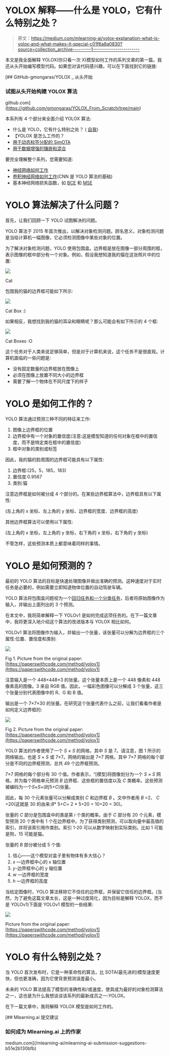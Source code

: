 # YOLOX 解释——什么是 YOLO，它有什么特别之处？

> 原文：<https://medium.com/mlearning-ai/yolox-explanation-what-is-yolox-and-what-makes-it-special-c01f6a8a0830?source=collection_archive---------1----------------------->

本文是我全面解释 YOLOX(你只看一次 X)模型如何工作的系列文章的第一篇。我还从头开始编写模型代码。如果您对该代码感兴趣，可以在下面找到它的链接:

[](https://github.com/gmongaras/YOLOX_From_Scratch/tree/main) [## GitHub-gmongaras/YOLOX _ 从头开始

### 试图从头开始构建 YOLOX 算法

github.com](https://github.com/gmongaras/YOLOX_From_Scratch/tree/main) 

本系列有 4 个部分来全面介绍 YOLOX 算法:

*   什么是 YOLO，它有什么特别之处？ ( [自我](/p/c01f6a8a0830))
*   【YOLOX 是怎么工作的？
*   [用于动态标签分配的 SimOTA](https://gmongaras.medium.com/yolox-explanation-simota-for-dynamic-label-assignment-8fa5ae397f76)
*   [用于数据增强的镶嵌和混合](https://gmongaras.medium.com/yolox-explanation-mosaic-and-mixup-for-data-augmentation-3839465a3adf)

要完全理解整个系列，您需要知道:

*   [神经网络如何工作](/@gmongaras/how-do-neural-networks-work-bfdd3ca6c23a?source=user_profile---------2----------------------------)
*   [卷积神经网络如何工作](https://towardsdatascience.com/a-comprehensive-guide-to-convolutional-neural-networks-the-eli5-way-3bd2b1164a53)(CNN 是 YOLO 算法的基础)
*   基本神经网络损失函数，如 [BCE](https://towardsdatascience.com/understanding-binary-cross-entropy-log-loss-a-visual-explanation-a3ac6025181a) 和 [MSE](https://www.freecodecamp.org/news/machine-learning-mean-squared-error-regression-line-c7dde9a26b93/)

# YOLO 算法解决了什么问题？

首先，让我们回顾一下 YOLO 试图解决的问题。

YOLO 算法于 2015 年首次推出，以解决对象检测问题。顾名思义，对象检测问题是当给计算机一幅图像，它必须检测图像中某些对象的位置。

为了解决对象检测问题，YOLO 使用包围盒。边界框是放在图像一部分周围的框，表示图像的框中部分有一个对象。例如，假设我想知道我的猫在这张照片中的位置:

![](img/9e59e3c41439bba88c4b22c57326f019.png)

Cat

包围我的猫的边界框可能如下所示:

![](img/4806f68806505e8156be0af9dc854951.png)

Cat Box :)

如果相反，我想找到我的猫的耳朵和眼睛呢？那么可能会有如下所示的 4 个框:

![](img/8b329e842fdf7c1712b456c41deecafa.png)

Cat Boxes :O

这个任务对于人类来说足够简单，但是对于计算机来说，这个任务不是很直观。计算机面临的一些问题是:

*   没有固定数量的边界框放在图像上
*   必须在图像上放置不同大小的边界框
*   需要了解一个物体在不同尺度下的样子

# YOLO 是如何工作的？

YOLO 算法通过预测三种不同的特征来工作:

1.  图像上边界框的位置
2.  边界框中有一个对象的置信度(注意:这是模型知道的任何对象在框中的置信度，而不是特定类在框中的置信度)
3.  框中对象的类别或标签

因此，我的猫的脸周围的边界框可能具有以下属性:

1.  边界框:(25，5，185，183)
2.  置信度:0.9567
3.  类别:猫

注意边界框是如何被分成 4 个部分的。在某些边界框算法中，边界框具有以下属性:

(左上角的 x 坐标、左上角的 y 坐标、边界框的宽度、边界框的高度)

其他边界框算法可以使用以下属性:

(左上角的 x 坐标，左上角的 y 坐标，右下角的 x 坐标，右下角的 y 坐标)

不管怎样，这些预测本质上都意味着同样的事情。

# YOLO 是如何预测的？

最初的 YOLO 算法的目标是快速处理图像并做出准确的预测。这种速度对于实时任务是必要的，例如需要立即知道物体位置的自动驾驶车辆。

YOLO 算法将包围盒问题视为一个[回归任务和一个分类任务](https://machinelearningmastery.com/classification-versus-regression-in-machine-learning/)，后者将原始图像作为输入，并输出上面列出的 3 个预测。

在本文中，我将简单解释一下 YOLOv1 是如何完成这项任务的。在下一篇文章中，我将更深入地介绍这个算法的改进版本与 YOLOX 相比如何。

YOLOv1 算法将图像作为输入，并输出一个张量，该张量可以分解为边界框的三个属性:位置、置信度和类别:

![](img/2a803b8e8f513f9f4b5342298457166d.png)

Fig 1\. Picture from the original paper: [https://paperswithcode.com/method/yolov1](https://paperswithcode.com/method/yolov1)

注意输入是一个 448×448×3 的张量。这个张量本质上是一个 448 像素和 448 像素高的图像。3 来自 RGB 值。因此，一幅彩色图像可以分解成 3 个张量，这三个张量分别代表图像中的 R、G 和 B 值。

输出是一个 7×7×30 的张量。在研究这个张量代表什么之前，让我们看看作者是如何定义边界框的:

![](img/885f1afdd071d48a22bfda636ebc59df.png)

Fig 2\. Picture from the original paper: [https://paperswithcode.com/method/yolov1](https://paperswithcode.com/method/yolov1)

YOLO 算法的作者使用了一个 *S* × *S* 的网格，其中 *S* 是 7。请注意，图 1 所示的网络输出。也是 *S* × *S* 或 7×7。网络的输出是 7×7 网格，其中 7×7 网格的每个部分是不同的边界框预测，总共 49 个边界框预测。

7×7 网格的每个部分有 30 个值。作者表示，“[模型]将图像划分为一个 *S* × *S* 网格，并为每个网格单元预测 *B* 边界框、这些框的置信度以及 *C* 类概率。这些预测被编码为一个*S*×*S*×(*B*∫5+*C*)张量。

因此，每 30 个元素张量可以分解成类别 *C* 和边界框 *B* 。文中作者用 *B* =2、 *C* =20(这就是 30 的由来:*B** 5+*C*= 2 * 5+20 = 10+20 = 30)。

张量的 *C* 部分是包围盒中的类是第 *i* 个类的概率。由于 *C* 部分有 20 个元素，模型预测 20 个类中有 1 个在边界框中。为了获得类别预测，可以取向量中最高值的索引，并将该索引用作类别。索引 1-20 可以从数字映射到实际类别。比如 1 可能是狗，15 可能是猫。

张量的 *B* 部分被分成 5 个值:

1.  信心——这个模型对盒子里有物体有多大信心？
2.  *x* —边界框中心的 x 轴位置
3.  *y*-边界框中心的 y 轴位置
4.  *w* —边界框的宽度
5.  *h* —边界框的高度

当给定图像时，YOLO 算法移除它不信任的边界框，并保留它信任的边界框。(当然，为了避免这篇文章太长，这是一种过度简化，因为目标是解释 YOLOX，而不是 YOLOv1)下面是 YOLOv1 模型的一些结果:

![](img/98aa2d93ed4113915db9beb2a8be646f.png)

Picture from the original paper: [https://paperswithcode.com/method/yolov1](https://paperswithcode.com/method/yolov1)

# YOLO 有什么特别之处？

当 YOLO 首次发布时，它是一种革命性的算法，比 SOTA(最先进的)模型速度更快，但也更准确，因为它使背景预测误差最小。

未来的 YOLO 算法提高了模型的准确性和/或速度，使其成为最好的对象检测算法之一，这也是为什么我想谈谈该系列的最新成员之一:YOLOX。

在下一篇文章中，我将解释 YOLOX 模型是如何工作的。

[](/mlearning-ai/mlearning-ai-submission-suggestions-b51e2b130bfb) [## Mlearning.ai 提交建议

### 如何成为 Mlearning.ai 上的作家

medium.com](/mlearning-ai/mlearning-ai-submission-suggestions-b51e2b130bfb)